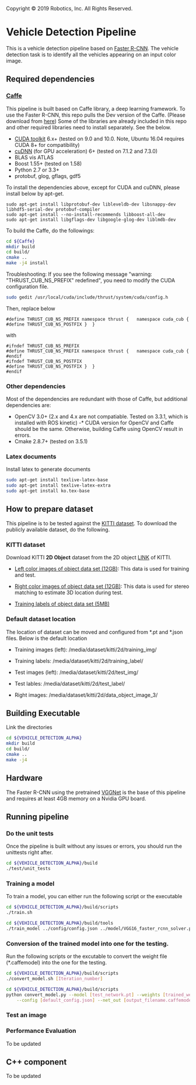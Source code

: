 Copyright © 2019 Robotics, Inc. All Rights Reserved.

# Vehicle Detection Pipeline
This is a vehicle detection pipeline based on [Faster R-CNN](https://papers.nips.cc/paper/5638-faster-r-cnn-towards-real-time-object-detection-with-region-proposal-networks.pdf).
The vehicle detection task is to identify all the vehicles appearing on an input color image.

## Required dependencies

### [Caffe](https://caffe.berkeleyvision.org/)
This pipeline is built based on Caffe library, a deep learning framework.
To use the Faster R-CNN, this repo pulls the Dev version of the Caffe. (Please download from [here](https://github.com/D-X-Y/caffe-faster-rcnn/tree/dev))
Some of the libraries are already included in this repo and other required libraries need to install separately. See the below.

- [CUDA toolkit](https://developer.nvidia.com/cuda-toolkit) 6.x+ (tested on 9.0 and 10.0. Note, Ubuntu 16.04 requires CUDA 8+ for compatibility)
- [cuDNN](https://developer.nvidia.com/cudnn) (for GPU acceleration) 6+ (tested on 7.1.2 and 7.3.0)
- BLAS vis ATLAS
- Boost 1.55+ (tested on 1.58)
- Python 2.7 or 3.3+
- protobuf, glog, gflags, gdf5

To install the dependencies above, except for CUDA and cuDNN, please install below by apt-get.

```
sudo apt-get install libprotobuf-dev libleveldb-dev libsnappy-dev libhdf5-serial-dev protobuf-compiler
sudo apt-get install --no-install-recommends libboost-all-dev
sudo apt-get install libgflags-dev libgoogle-glog-dev liblmdb-dev
```

To build the Caffe, do the followings:

```bash
cd ${Caffe}
mkdir build
cd build/
cmake ..
make -j4 install
```

Troubleshooting: If you see the following message "warning: "THRUST_CUB_NS_PREFIX" redefined", you need to modify the CUDA configuration file.

```bash
sudo gedit /usr/local/cuda/include/thrust/system/cuda/config.h
```

Then, replace below

```
#define THRUST_CUB_NS_PREFIX namespace thrust {   namespace cuda_cub {
#define THRUST_CUB_NS_POSTFIX }  }
```

with 

```
#ifndef THRUST_CUB_NS_PREFIX
#define THRUST_CUB_NS_PREFIX namespace thrust {   namespace cuda_cub {
#endif
#ifndef THRUST_CUB_NS_POSTFIX
#define THRUST_CUB_NS_POSTFIX }  }
#endif
```


### Other dependencies

Most of the dependencies are redundant with those of Caffe, but additional dependencies are:

- OpenCV 3.0+ (2.x and 4.x are not compatiable. Tested on 3.3.1, which is installed with ROS kinetic)
  -* CUDA version for OpenCV and Caffe should be the same. Otherwise, building Caffe using OpenCV result in errors.
- Cmake 2.8.7+ (tested on 3.5.1)


### Latex documents
Install latex to generate documents

```bash
sudo apt-get install texlive-latex-base
sudo apt-get install texlive-latex-extra
sudo apt-get install ko.tex-base
```

## How to prepare dataset

This pipeline is to be tested against the [KITTI dataset](http://www.cvlibs.net/datasets/kitti/). 
To download the publicly available dataset, do the following.

### KITTI dataset

Download KITTI **2D Object** dataset from the 2D object [LINK](http://www.cvlibs.net/datasets/kitti/eval_object.php?obj_benchmark=2d) of KITTI.

  - [Left color images of object data set (12GB)](http://www.cvlibs.net/download.php?file=data_object_image_2.zip): This data is used for training and test.
  
  - [Right color images of object data set (12GB)](http://www.cvlibs.net/download.php?file=data_object_image_3.zip): This data is used for stereo matching to estimate 3D location during test.

  - [Training labels of object data set (5MB)](http://www.cvlibs.net/download.php?file=data_object_label_2.zip)
  
### Default dataset location

The location of dataset can be moved and configured from *.pt and *.json files.
Below is the default location

 - Training images (left): /media/dataset/kitti/2d/training_img/

 - Training labels: /media/dataset/kitti/2d/training_label/
 
 - Test images (left): /media/dataset/kitti/2d/test_img/
 
 - Test lables: /media/dataset/kitti/2d/test_label/
 
 - Right images: /media/dataset/kitti/2d/data_object_image_3/

## Building Executable
Link the directories

```bash
cd ${VEHICLE_DETECTION_ALPHA}
mkdir build
cd build/
cmake ..
make -j4
```

## Hardware
The Faster R-CNN using the pretrained [VGGNet](https://arxiv.org/pdf/1409.1556.pdf) is the base of this pipeline and requires at least 4GB memory on a Nvidia GPU board.

## Running pipeline

### Do the unit tests

Once the pipeline is built without any issues or errors, you should run the unittests right after.

```bash
cd ${VEHICLE_DETECTION_ALPHA}/build
./test/unit_tests
```

### Training a model

To train a model, you can either run the following script or the executable

```bash
cd ${VEHICLE_DETECTION_ALPHA}/build/scripts
./train.sh
```

```bash
cd ${VEHICLE_DETECTION_ALPHA}/build/tools
./train_model ../config/config.json ../model/VGG16_faster_rcnn_solver.pt ../model/VGG16.v2.caffemodel
```

### Conversion of the trained model into one for the testing.

Run the following scripts or the excutable to convert the weight file (*.caffemodel) into the one for the testing.

```bash
cd ${VEHICLE_DETECTION_ALPHA}/build/scripts
./convert_model.sh [Iteration_number]
```

```bash
cd ${VEHICLE_DETECTION_ALPHA}/build/scripts
python convert_model.py --model [test_network.pt] --weights [trained_weights.caffemodel] \
    --config [default_config.json] --net_out [output_filename.caffemodel]
```

### Test an image

### Performance Evaluation

To be updated

## C++ component

To be updated
